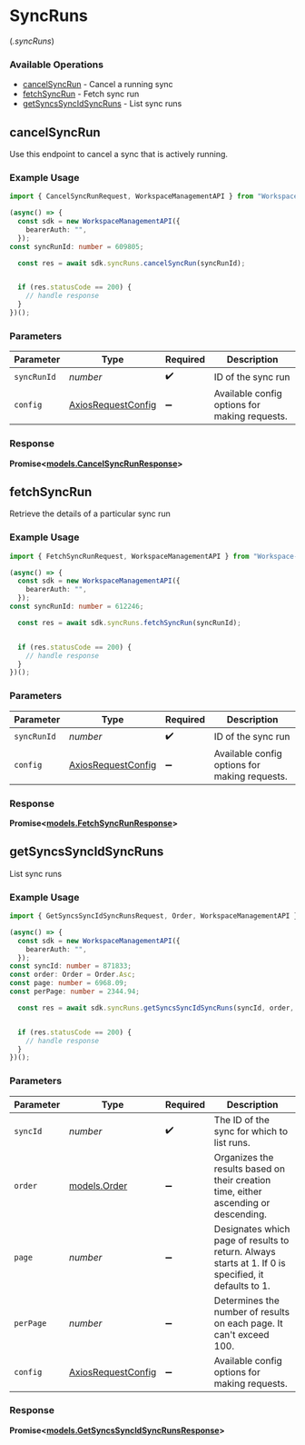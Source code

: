 # SyncRuns
(*.syncRuns*)

### Available Operations

* [cancelSyncRun](#cancelsyncrun) - Cancel a running sync
* [fetchSyncRun](#fetchsyncrun) - Fetch sync run
* [getSyncsSyncIdSyncRuns](#getsyncssyncidsyncruns) - List sync runs

## cancelSyncRun

Use this endpoint to cancel a sync that is actively running.

### Example Usage

```typescript
import { CancelSyncRunRequest, WorkspaceManagementAPI } from "Workspace-Management-API";

(async() => {
  const sdk = new WorkspaceManagementAPI({
    bearerAuth: "",
  });
const syncRunId: number = 609805;

  const res = await sdk.syncRuns.cancelSyncRun(syncRunId);


  if (res.statusCode == 200) {
    // handle response
  }
})();
```

### Parameters

| Parameter                                                    | Type                                                         | Required                                                     | Description                                                  |
| ------------------------------------------------------------ | ------------------------------------------------------------ | ------------------------------------------------------------ | ------------------------------------------------------------ |
| `syncRunId`                                                  | *number*                                                     | :heavy_check_mark:                                           | ID of the sync run                                           |
| `config`                                                     | [AxiosRequestConfig](https://axios-http.com/docs/req_config) | :heavy_minus_sign:                                           | Available config options for making requests.                |


### Response

**Promise<[models.CancelSyncRunResponse](../../models/operations/cancelsyncrunresponse.md)>**


## fetchSyncRun

Retrieve the details of a particular sync run

### Example Usage

```typescript
import { FetchSyncRunRequest, WorkspaceManagementAPI } from "Workspace-Management-API";

(async() => {
  const sdk = new WorkspaceManagementAPI({
    bearerAuth: "",
  });
const syncRunId: number = 612246;

  const res = await sdk.syncRuns.fetchSyncRun(syncRunId);


  if (res.statusCode == 200) {
    // handle response
  }
})();
```

### Parameters

| Parameter                                                    | Type                                                         | Required                                                     | Description                                                  |
| ------------------------------------------------------------ | ------------------------------------------------------------ | ------------------------------------------------------------ | ------------------------------------------------------------ |
| `syncRunId`                                                  | *number*                                                     | :heavy_check_mark:                                           | ID of the sync run                                           |
| `config`                                                     | [AxiosRequestConfig](https://axios-http.com/docs/req_config) | :heavy_minus_sign:                                           | Available config options for making requests.                |


### Response

**Promise<[models.FetchSyncRunResponse](../../models/operations/fetchsyncrunresponse.md)>**


## getSyncsSyncIdSyncRuns

List sync runs

### Example Usage

```typescript
import { GetSyncsSyncIdSyncRunsRequest, Order, WorkspaceManagementAPI } from "Workspace-Management-API";

(async() => {
  const sdk = new WorkspaceManagementAPI({
    bearerAuth: "",
  });
const syncId: number = 871833;
const order: Order = Order.Asc;
const page: number = 6968.09;
const perPage: number = 2344.94;

  const res = await sdk.syncRuns.getSyncsSyncIdSyncRuns(syncId, order, page, perPage);


  if (res.statusCode == 200) {
    // handle response
  }
})();
```

### Parameters

| Parameter                                                                                            | Type                                                                                                 | Required                                                                                             | Description                                                                                          |
| ---------------------------------------------------------------------------------------------------- | ---------------------------------------------------------------------------------------------------- | ---------------------------------------------------------------------------------------------------- | ---------------------------------------------------------------------------------------------------- |
| `syncId`                                                                                             | *number*                                                                                             | :heavy_check_mark:                                                                                   | The ID of the sync for which to list runs.                                                           |
| `order`                                                                                              | [models.Order](../../models/shared/order.md)                                                         | :heavy_minus_sign:                                                                                   | Organizes the results based on their creation time, either ascending or descending.                  |
| `page`                                                                                               | *number*                                                                                             | :heavy_minus_sign:                                                                                   | Designates which page of results to return. Always starts at 1. If 0 is specified, it defaults to 1. |
| `perPage`                                                                                            | *number*                                                                                             | :heavy_minus_sign:                                                                                   | Determines the number of results on each page. It can't exceed 100.                                  |
| `config`                                                                                             | [AxiosRequestConfig](https://axios-http.com/docs/req_config)                                         | :heavy_minus_sign:                                                                                   | Available config options for making requests.                                                        |


### Response

**Promise<[models.GetSyncsSyncIdSyncRunsResponse](../../models/operations/getsyncssyncidsyncrunsresponse.md)>**

